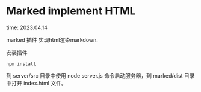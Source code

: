 # Marked implement HTML

time: 2023.04.14

marked 插件 实现html渲染markdown.

安装插件
```
npm install
```
到 server/src 目录中使用 node server.js 命令启动服务器，到 marked/dist 目录中打开 index.html 文件。
